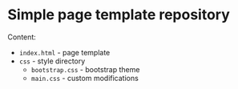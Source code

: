 # Simple page template repository

Content:

* `index.html` - page template
* `css` - style directory
  * `bootstrap.css` - bootstrap theme
  * `main.css` - custom modifications
